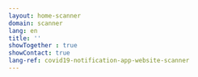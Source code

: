 ```yaml
---
layout: home-scanner
domain: scanner
lang: en
title: ''
showTogether : true
showContact: true
lang-ref: covid19-notification-app-website-scanner
---
```

